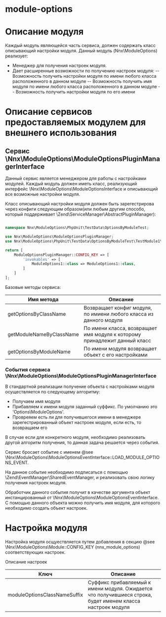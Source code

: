 # module-options

# Описание модуля

Каждый модуль являющейся часть сервиса, должен содержать класс описывающий настройки модуля. Данный модуль (Nnx\ModuleOptions)
реализует:

- Менеджер для получения настроек модуля.
- Дает расширенные возможности по получению настроек модуля:
-- Возможность получить настройки модуля по имени любого класса расположенного в данном модуле
-- Возможность получить имя модуля по имени любого класса расположенного в данном модуле
-- Возможность получить настройки модуля по его имени

# Описание сервисов предоставляемых модулем для внешнего использования

## Сервис \Nnx\ModuleOptions\ModuleOptionsPluginManagerInterface

Данный сервис является менеджером для работы с настройками модулей.
Каждый модуль должен иметь класс, реализующий интерфейс \Nnx\ModuleOptions\ModuleOptionsInterface и описывающий все возможные
настройки модуля.

Класс описывающий настройки модуля должен быть зарегестрирова через конфиги следующим образом(или любым другим способо, 
который поддерживает \Zend\ServiceManager\AbstractPluginManager):

```php

namespace Nnx\ModuleOptions\PhpUnit\TestData\OptionsByModuleTest;

use Nnx\ModuleOptions\ModuleOptionsPluginManager;
use Nnx\ModuleOptions\PhpUnit\TestData\OptionsByModuleTest\TestModule1\Options\ModuleOptions as ModuleOptions1;

return [
    ModuleOptionsPluginManager::CONFIG_KEY => [
        'invokables' => [
            ModuleOptions1::class => ModuleOptions1::class,
        ]
    ]
];
```

Базовые методы сервиса:

Имя метода              |Описание
------------------------|--------
getOptionsByClassName   |Возвращает конфиг модуля, по имиени любого класса из данного модуля
getModuleNameByClassName|По имени класса, возвращает имя модуля к которому принадлежит данный класс
getOptionsByModuleName  |По имени модуля возвращает объект с его настройками

### События сервиса \Nnx\ModuleOptions\ModuleOptionsPluginManagerInterface

В стандартной реализации получение объекта с настройками модуля осуществляется по следующему алгоритму:

- Получаем имя модуля
- Прибавляем к имени модуля заданный суффикс. По умолчанию это 'Options\\ModuleOptions'. 
- Провреяем есть ли для получившегося имени в менеджере зарегестрированный объект настроек модуля, если есть, то возвращаем его

В случае если для конкретного модуля, необходимо реализовать другой алгоритм получения, то данная задача решается через события.

Сервис бросает событие с именем @see \Nnx\ModuleOptions\ModuleOptionsEventInterface::LOAD_MODULE_OPTIONS_EVENT.

На данное событие необходимо подписаться с помощью \Zend\EventManager\SharedEventManager, и реализовать свою логику получения
настроек модуля.

Обработчик данного события получит в качестве аргумента объект инстанцированный от \Nnx\ModuleOptions\ModuleOptionsEventInterface.
С помощью данного объекта можно получить имя модуля, для которого необходимо создать объект настроек.

# Настройка модуля

Настройка модуля осщуествляется путем добавления в секцию @see \Nnx\ModuleOptions\Module::CONFIG_KEY (nnx_module_options)
соответствующих настроек. 

Описание настроек

Ключ                        |Описание
----------------------------|-----------------------------------------------------------
moduleOptionsClassNameSuffix|Суффикс прибавляемый к имени модуля. Ожидается что получившиеся строка, будет именем класса настроек модуля
